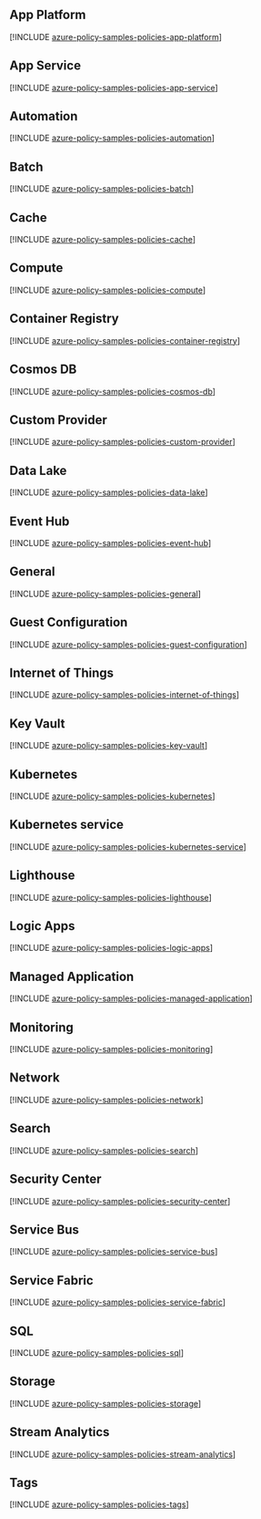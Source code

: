 ## App Platform

[!INCLUDE [azure-policy-samples-policies-app-platform](azure-policy-samples-policies-app-platform.md)]

## App Service

[!INCLUDE [azure-policy-samples-policies-app-service](azure-policy-samples-policies-app-service.md)]

## Automation

[!INCLUDE [azure-policy-samples-policies-automation](azure-policy-samples-policies-automation.md)]

## Batch

[!INCLUDE [azure-policy-samples-policies-batch](azure-policy-samples-policies-batch.md)]

## Cache

[!INCLUDE [azure-policy-samples-policies-cache](azure-policy-samples-policies-cache.md)]

## Compute

[!INCLUDE [azure-policy-samples-policies-compute](azure-policy-samples-policies-compute.md)]

## Container Registry

[!INCLUDE [azure-policy-samples-policies-container-registry](azure-policy-samples-policies-container-registry.md)]

## Cosmos DB

[!INCLUDE [azure-policy-samples-policies-cosmos-db](azure-policy-samples-policies-cosmos-db.md)]

## Custom Provider

[!INCLUDE [azure-policy-samples-policies-custom-provider](azure-policy-samples-policies-custom-provider.md)]

## Data Lake

[!INCLUDE [azure-policy-samples-policies-data-lake](azure-policy-samples-policies-data-lake.md)]

## Event Hub

[!INCLUDE [azure-policy-samples-policies-event-hub](azure-policy-samples-policies-event-hub.md)]

## General

[!INCLUDE [azure-policy-samples-policies-general](azure-policy-samples-policies-general.md)]

## Guest Configuration

[!INCLUDE [azure-policy-samples-policies-guest-configuration](azure-policy-samples-policies-guest-configuration.md)]

## Internet of Things

[!INCLUDE [azure-policy-samples-policies-internet-of-things](azure-policy-samples-policies-internet-of-things.md)]

## Key Vault

[!INCLUDE [azure-policy-samples-policies-key-vault](azure-policy-samples-policies-key-vault.md)]

## Kubernetes

[!INCLUDE [azure-policy-samples-policies-kubernetes](azure-policy-samples-policies-kubernetes.md)]

## Kubernetes service

[!INCLUDE [azure-policy-samples-policies-kubernetes-service](azure-policy-samples-policies-kubernetes-service.md)]

## Lighthouse

[!INCLUDE [azure-policy-samples-policies-lighthouse](azure-policy-samples-policies-lighthouse.md)]

## Logic Apps

[!INCLUDE [azure-policy-samples-policies-logic-apps](azure-policy-samples-policies-logic-apps.md)]

## Managed Application

[!INCLUDE [azure-policy-samples-policies-managed-application](azure-policy-samples-policies-managed-application.md)]

## Monitoring

[!INCLUDE [azure-policy-samples-policies-monitoring](azure-policy-samples-policies-monitoring.md)]

## Network

[!INCLUDE [azure-policy-samples-policies-network](azure-policy-samples-policies-network.md)]

## Search

[!INCLUDE [azure-policy-samples-policies-search](azure-policy-samples-policies-search.md)]

## Security Center

[!INCLUDE [azure-policy-samples-policies-security-center](azure-policy-samples-policies-security-center.md)]

## Service Bus

[!INCLUDE [azure-policy-samples-policies-service-bus](azure-policy-samples-policies-service-bus.md)]

## Service Fabric

[!INCLUDE [azure-policy-samples-policies-service-fabric](azure-policy-samples-policies-service-fabric.md)]

## SQL

[!INCLUDE [azure-policy-samples-policies-sql](azure-policy-samples-policies-sql.md)]

## Storage

[!INCLUDE [azure-policy-samples-policies-storage](azure-policy-samples-policies-storage.md)]

## Stream Analytics

[!INCLUDE [azure-policy-samples-policies-stream-analytics](azure-policy-samples-policies-stream-analytics.md)]

## Tags

[!INCLUDE [azure-policy-samples-policies-tags](azure-policy-samples-policies-tags.md)]

